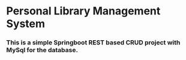 # Personal Library Management System

### This is a simple Springboot REST based CRUD project with MySql for the database.

